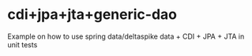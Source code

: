 cdi+jpa+jta+generic-dao
===========================

Example on how to use spring data/deltaspike data + CDI + JPA + JTA in unit tests
